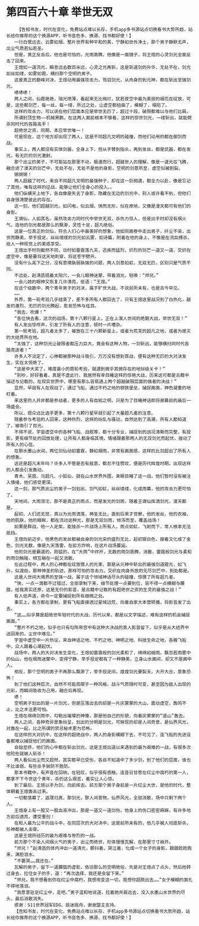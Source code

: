 # 第四百六十章 举世无双
        【告知书友，时代在变化，免费站点难以长存，手机app多书源站点切换看书大势所趋，站长给你推荐的这个换源APP，听书音色多、换源、找书都好使！】
       一行白鹭远去，云雾如烟，整片世界有种平和的美，宁静如世外净土，那个男子静默无声，出尘气质若仙若圣。
       但是，真正反击后，他也是可怕的，光雨蒸腾，他像是一面镜子，将王煊的心灵剑光全面反击了回来。
       王煊如一道流光，瞬息远去数百米远，心灵之光再斩，这是斩道剑的升华，无处不在，剑光如丝如缕，如雾如霞，横扫那个空明的男子。
       这是真正的巅峰对决，王煊动用最强攻击力，驾驭剑光，从肉身的到元神，都在斩出至强剑光。
       哧哧哧！
       两人之间，仙霞艳艳，瑞光喷薄，看起来无比绚烂，犹若夜空中最为美丽的烟花在绽放，可是，这些都剑芒，每一丝，每一缕，所过之处，让虚空都扭曲了，模糊了，塌陷了。
       这样的攻击力，可以说在他们层面本应是举世无匹了，超过十段，破限都难以与他们比肩。
       所谓封顶生物——机械黑鹏，在这两人面前根本不够看，这样的惊世剑光，一缕斩出，就能劈杀同时代的各路高手！
       超绝世之资，同期，本应举世唯一！
       可是现在，这个地方却出现了两人，这是不同超凡文明的碰撞，而他们动用的都在御剑而战。
       事实上，两人都没有实体剑器，全身上下，但从手臂到指头，再到发丝，都是武器，都在发光，有无匹的剑光激射。
       那个出尘的男子，不可能站在那里不动，极速而行，超越世人的理解，像是一道光在飞腾，融合进了漫天的剑芒中，无处不在，无处不是他的身影，空明的剑意所至，虚空似被割裂。
       锵锵锵！
       两人超越了时代，来自不同超凡文明的最强种子，却在这一刻相遇，都全力以赴，像是忘记了其他，唯有这样的征战，能够让他们全身心的投入。。
       他们纵横天上地下，各自像是失去了身影，隐藏在无边的剑光中，别人或许看不到，但他们自身很清楚彼此的存在。
       这一刻，他们超越剑光，如闪电，似云烟，快而无形，似在原地，又像是漫天都可有他们的身影。
       王谪仙，人如其名，虽然攻击力同时代中举世无双，杀伤力惊人，但是出手时却没有烟火气，连他的剑光都是那么的飘渺，灵性十足，超凡绝俗。
       这是一位真正的剑仙，符合人们心中最美好的想象，他如同画卷中走出男子，纤尘不染，出世而静美，举手投足，丝丝缕缕的剑光如云雾，如诗篇，附着在他的身上，不像是在流血搏杀，给人一种视觉上的美感享受。
       王煊出手时则截然不同，动时如雷霆落九天，迅疾而猛烈，炽烈的剑芒一道又一道，交织在虚空中，像是要将这天地刺穿，将这苍宇劈开。
       没有什么高下之分，没有意境孰弱孰强的问题，两人剑意如虹，无双无匹，区别只是气质不同。
       不远处，赵清菡捂着太阳穴，一会儿眼神迷蒙，带着泪光，轻唤：“师兄。”
       一会儿她的眼神又恢复几许清亮，低语：“王煊。”
       在这个级数中，两个青年男子的对决，属于旷世大战，不说前所未有，也是古今罕见。
       ……
       外界，第一轮考验几乎结束了，差不多所有人都回去了，只有王煊这里战况到了白热化，越发的激烈，无匹的剑光腾起，愈发恐怖与炫目。
       “我去，吹爆！”
       “各位快去看，这次的战场，第十八颗行星上，正在上演人世间的绝巅大战，举世无双！”
       有人发出惊呼声，引发了所有人的注意，顿时一片嘈杂。
       第一轮考验，超凡者太多了，被放在三十六颗新星上，或者为荒芜的超凡之地，或者为熄灭的大结界所在地。
       “太强了，这种剑光让破限者都压力巨大，竟会有这种人物，一剑斩出，能够横扫同时代各路竞逐者！”
       许多人不淡定了，心神都被那种战斗吸引，万万没有想到首战，便有这种无匹的大对决发生，实在太惊艳了。
       “这是中大奖了，难度最小的首轮考验，就遇到微乎其微存在的地狱级关卡！”
       “别吵，好好看着，真是不虚此行，我居然有幸目睹这样的惊艳大战，历来这可都是古籍中描述与记载的，在现实世界中，哪里有那么容易遇上两个超越破限层面的强者的决战！”
       显然，早就有人在观战了，通过飞船，通过不朽之地的钢铁堡垒，捕捉画面，神色凝重的地盯着。
       来这里的人并非都是参战者，更多的人有自知之明，只是为了目睹神话即将谢幕前的最后一场盛会。
       所以，观众远比选手更多，第十八颗行星早就引起了大量超凡者的注意。
       随着参与考验的人回来，这种热烈，这样的纷乱与骚动，自然达到了高潮，所有人都知道了，被吸引了目光。
       不得不说，宇宙虚空中的各种飞船、战舰等，都十分专业，捕捉到的战况清晰而完整，有投影，更有细节处的回放处理，让所有人都身临其境，情绪跟着那两人的无双剑光而起伏，拨动了所有人的心弦。
       在那水墨山水间，两位剑仙动如雷霆，静如烟雨，非常有画面感，这样的比剑超出了所有人的想象。
       这还是超凡末年吗？许多人不管是否有敌意，都忍不住赞叹，便是历代辉煌时期，出现这样的人都会引发轰动。
       青木、吴茵、马超凡、小狐仙，就在山水世界外围，亲眼目睹了这一战，他们暂时没有被注入情绪，他们感受更深。
       这一刻，那气质出尘的男子一剑划出，剑气如虹，丝丝缕缕，化成雨幕，他的攻击力更可怕了。
       天地间，大雨滂沱，那不是真正的雨点，而是发光的剑雨，随着王谪仙挥洒剑光，漫天都是。
       起初，人们还无觉，真以为光雨洒落，神圣无比，直到后来才觉察，他的发丝，他的衣袖，他的肌肤，他的眼眸，都在流动这种光，那是无双剑雨，倾泻而至，覆盖战场！
       如果是群战，他一人足矣，能独杀一片战场上所有人，雨点如虹，飞射而下，常人根本无法抵挡。
       王煊向前迈步，他黑色的发丝都被自身的剑光染的盛烈无比，起初银白色，接着又化成了金色，剑光无数，像是九天落雷，在前方炸响，在这片战场蔓延。
       他的剑光是霸道的，刚猛的，在“大雨”中炸开，无数的雨剑蒸腾，消散，雷霆般剑光与柔和的雨剑触碰，相互融在一起又消散。
       在此过程中，两人的心神都在绽放慑人的光束，那是从元神中斩出的最强剑道霞光，如飞升，似渡劫，那种神圣的轨迹，那样可怕的攻击力，交织在肉身外放的无尽剑芒中，到处都是。
       这是人世间大境界的至强一战，属于这个领域神话尽头的碰撞，惊慑了所有超凡者。
       “快，一点一滴都不过错过，全部录制下来，细节处理一点要到位，容不得一点模糊与朦胧，给我真实还原，这是无价的影音，是古籍中记载的有超绝世之资的生灵的最强之战！”
       有人低声道，命令一定要捕捉到所有细微之处。
       事实上，各方都在录制，更有飞船直接透过星域边荒，向着自家大本营转播，将影音发了出去。
       “这……似乎算是超绝世年轻时代的大战，历代以来，都是以文字描述，难有这样的机会捕捉画面。”
       “整片不朽之地，似乎也只有勾陈帝宫中有这种大决战的真人影音留下，似乎是从大结界中送回来的，尘世中难见。”
       宇宙中虚空中一片热议，来自神话之地、不朽之地、神明之地、科技生命之地，各艘飞船中，众人跟着心潮起伏。
       战场中，两人的大对决发生变化，王煊如雷霆般的剑光柔和了，绵绵如细雨，飘忽若雨雾中的仙山，他在烟雨迷蒙中，变得宁静，举手投足都有了一种静美，立身山水画间，却又不是画中人。
       相反，那个空明的男子不再那么飘渺了，举手投足间，煌煌剑光要裂天，大开大合，景象恐怖！
       到了他们这种层次，自然不可能局限于一种风格，战斗气质随时可变，甚至因为敌人出现的光彩，而瞬间吸收为己用，融合后再现。
       哧！
       空明男子划出的是一片剑光，但是压落出去的却是一片灰蒙蒙的大山，震动虚空，轰鸣不止，比之术法更可怕。
       王煊在绵绵剑雨中，勾勒出璀璨的神像，那是他自己的形貌，向着灰蒙蒙的“道山”轰去。
       两人之间，各种奇异景象纷呈，划出的分明是剑光，可映现的却是人间奇景，是仙界风光，对轰在一起，比之所谓的禁忌秘术更为恐怖。
       在这样的大对抗中，在这样的超绝战中，两人的身影模糊下去，不可见了，连飞船的先进设备都难以捕捉他们的画面。
       自始至终，他们的心中都在斩出剑光，这是王煊出道以来遇到的最为艰难的一战，有很多次他险些就被人斩杀！
       两人看似出尘而又超然，其实都早已受伤，各自不知道中了多少剑，到了他们的层面，谁也不比谁弱，有些杀手锏防不胜防。
       那本书籍中，有声音在回响，在轻叹，似乎很有感触，连昔日甘愿在红尘中腐朽的第一人，都拿不下今世这个青年，杀的这么艰苦，着实让人心惊。
       到了最后，王煊以手为剑，向前挥去。前方那个男子身前是一片红尘大世，是他的时代，整体朝着王煊轰击过来。
       一切都落幕了，返璞归真，那剑光，那人间景物，仙界风光，全部消散，场中只剩下两个人。
       王煊身上有一股又一股血液冲出，那是一道又一道剑伤，他身上的伤口密密麻麻，有许多地方前后透亮，遭受重创！
       在和人最为公平的战斗中，在同层次的大对决中，这是前所未有的，他几乎被人彻底斩杀，形神都被人击穿。
       这是王煊所经历的最为艰难与惨烈的一战。
       前方那个不染人间烟火气的男子，出尘而绝世，形体慢慢瓦解，在那里寸寸崩开。
       “师兄！”赵清菡的体内冲出一道清光，颤抖着，哭泣着，化成一个女子的身影，踉踉跄跄跑来，满脸泪水。
       “不要哭……我还在。”
       瓦解的男子，留下一道朦胧的虚影，依旧那么的空明绝俗，先是对王煊点了点头，然后他转过身去，拉住女子的手，道：“再次选择，我还是会留下来。”
       “师兄，我不想看到你在红尘中腐朽，我想改变这一切，我想你超脱出去……”女子模糊的面孔不停地落泪。
       “我愿意驻足红尘中，走吧。”男子温和地说道，拉着她并肩远去，没入水墨山水世界的尽头，最后消散消失。
       感谢：S11世界冠军EDG、辰迷摇舟，谢谢盟主支持。
       【告知书友，时代在变化，免费站点难以长存，手机app多书源站点切换看书大势所趋，站长给你推荐的这个换源APP，听书音色多、换源、找书都好使！】